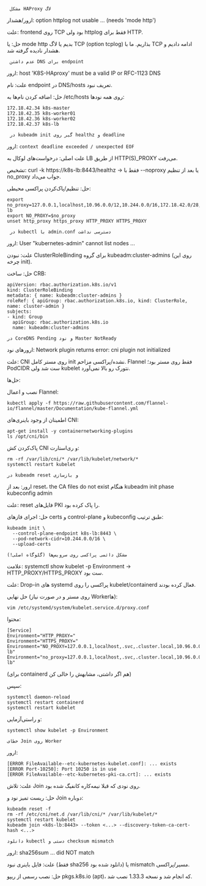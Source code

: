 ``` مشکل HAProxy لاگ```

 ارور/هشدار: option httplog not usable ... (needs 'mode http')

علت: frontend روی TCP بود ولی httplog فقط برای HTTP.

حل: یا mode http بدیم یا لاگ TCP (option tcplog) بذاریم. ما با TCP ادامه دادیم و هشدار نادیده گرفته شد.

``` عدم داشتن DNS برای endpoint```

ارور: host 'K8S-HAproxy' must be a valid IP or RFC-1123 DNS

علت: نام endpoint در DNS/hosts تعریف نبود.

حل: اضافه کردن نام‌ها به /etc/hosts روی همه نودها:
```
172.18.42.34 k8s-master
172.18.42.35 k8s-worker01
172.18.42.36 k8s-worker02
172.18.42.37 k8s-lb
```

``` در kubeadm init گیر روی healthz و deadline```

ارور: 
``` context deadline exceeded / unexpected EOF  ```

علت اصلی: درخواست‌های لوکال به LB از طریق HTTP(S)_PROXY می‌رفت.

تشخیص: curl -k https://k8s-lb:8443/healthz → فقط با --noproxy یا بعد از تنظیم no_proxy جواب می‌داد.

حل: تنظیم/پاک‌کردن پراکسی محیطی:
```
export no_proxy=127.0.0.1,localhost,10.96.0.0/12,10.244.0.0/16,172.18.42.0/28,172.18.42.34,172.18.42.37,k8s-lb
export NO_PROXY=$no_proxy
unset http_proxy https_proxy HTTP_PROXY HTTPS_PROXY
```

``` در kubectl با admin.conf دسترسی نداشت```

ارور: User "kubernetes-admin" cannot list nodes ...

علت: نبودن ClusterRoleBinding برای گروه kubeadm:cluster-admins (روی این چرخه init).

حل: ساخت CRB:
```
apiVersion: rbac.authorization.k8s.io/v1
kind: ClusterRoleBinding
metadata: { name: kubeadm:cluster-admins }
roleRef: { apiGroup: rbac.authorization.k8s.io, kind: ClusterRole, name: cluster-admin }
subjects:
- kind: Group
  apiGroup: rbac.authorization.k8s.io
  name: kubeadm:cluster-admins

```

``` در CoreDNS Pending و نود Master NotReady ```

ارورهای نود: Network plugin returns error: cni plugin not initialized

علت: CNI روی مستر کامل init نشده/پراکسی مزاحم. Flannel فقط روی مستر بود؛ PodCIDR ست شد ولی kubelet نتورک رو بالا نمی‌آورد.

حل‌ها:

 نصب و اعمال Flannel:
 ```
kubectl apply -f https://raw.githubusercontent.com/flannel-io/flannel/master/Documentation/kube-flannel.yml
```
اطمینان از وجود باینری‌های CNI:
```
apt-get install -y containernetworking-plugins
ls /opt/cni/bin
```
پاک‌کردن کش CNI و ری‌استارت:
```
rm -rf /var/lib/cni/* /var/lib/kubelet/network/*
systemctl restart kubelet
```

``` در kubeadm reset و بازسازی ```

ارور: بعد از reset، the CA files do not exist هنگام kubeadm init phase kubeconfig admin

علت: reset فایل‌های PKI را پاک کرده بود.

حل: اجرای فازهای certs و control-plane و kubeconfig طبق ترتیب:
```
kubeadm init \
  --control-plane-endpoint k8s-lb:8443 \
  --pod-network-cidr=10.244.0.0/16 \
  --upload-certs
```

``` مشکل دائمی پراکسی روی سرویس‌ها (گلوگاه اصلی!) ```

علامت: systemctl show kubelet -p Environment → HTTP_PROXY/HTTPS_PROXY ست بود.

علت: Drop-in های systemd پراکسی را روی kubelet/containerd فعال کرده بودند.

حل نهایی (روی مستر و در صورت نیاز Workerها):
```
vim /etc/systemd/system/kubelet.service.d/proxy.conf
```
محتوا:
```
[Service]
Environment="HTTP_PROXY="
Environment="HTTPS_PROXY="
Environment="NO_PROXY=127.0.0.1,localhost,.svc,.cluster.local,10.96.0.0/12,10.244.0.0/16,172.18.42.0/28,172.18.42.34,172.18.42.35,172.18.42.36,172.18.42.37,k8s-lb"
Environment="no_proxy=127.0.0.1,localhost,.svc,.cluster.local,10.96.0.0/12,10.244.0.0/16,172.18.42.0/28,172.18.42.34,172.18.42.35,172.18.42.36,172.18.42.37,k8s-lb"
```
(برای containerd هم اگر داشتی، مشابهش را خالی کن)

سپس:
```
systemctl daemon-reload
systemctl restart containerd
systemctl restart kubelet
```
و راستی‌آزمایی:
```
systemctl show kubelet -p Environment
```

``` خطای Join روی Worker ```

ارور:
```
[ERROR FileAvailable--etc-kubernetes-kubelet.conf]: ... exists
[ERROR Port-10250]: Port 10250 is in use
[ERROR FileAvailable--etc-kubernetes-pki-ca.crt]: ... exists
```
علت: تلاش Join روی نودی که قبلا نیمه‌کاره کانفیگ شده بود.

حل: ریست تمیز نود و Join دوباره:
```
kubeadm reset -f
rm -rf /etc/cni/net.d /var/lib/cni/* /var/lib/kubelet/*
systemctl restart kubelet
kubeadm join <k8s-lb:8443> --token <...> --discovery-token-ca-cert-hash <...>
```
``` دانلود kubectl دستی و checksum mismatch ```

ارور: sha256sum ... did NOT match

علت: فایل باینری نبود (فقط sha256 دانلود شده بود) یا mismatch مسیر/پراکسی.

حل: نصب رسمی از ریپو pkgs.k8s.io (apt)، که انجام شد و نسخه 1.33.3 نصب شد.

